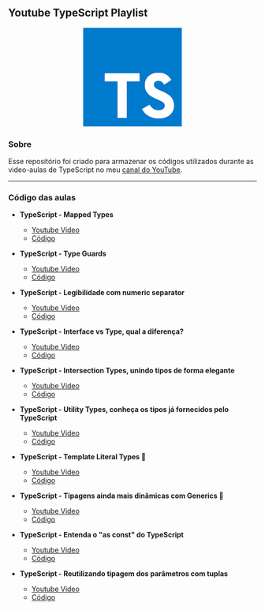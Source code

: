 ## Youtube TypeScript Playlist

<p align="center">
  <img src="typescript.png" />
</p>

### Sobre

Esse repositório foi criado para armazenar os códigos utilizados durante as video-aulas de TypeScript no meu [canal do YouTube](https://www.youtube.com/channel/UCsxY6tVQED5YBALHpHLuXQw).

---

### Código das aulas

- **TypeScript - Mapped Types**

  - [Youtube Video](https://www.youtube.com/watch?v=l2a7xc7t1ko)
  - [Código](/videos/1-mapped-types.md)

- **TypeScript - Type Guards**

  - [Youtube Video](https://www.youtube.com/watch?v=QK_45Wf9tmI)
  - [Código](/videos/2-type-guards.md)

- **TypeScript - Legibilidade com numeric separator**

  - [Youtube Video](https://www.youtube.com/watch?v=wJASN8vfNNo)
  - [Código](/videos/3-numeric-separator.md)

- **TypeScript - Interface vs Type, qual a diferença?**

  - [Youtube Video](https://youtu.be/s9qgTlpYDuA)
  - [Código](/videos/4-interface-vs-type.md)

- **TypeScript - Intersection Types, unindo tipos de forma elegante**

  - [Youtube Video](https://youtu.be/yyOJbrlo0X8)
  - [Código](/videos/5-intersection-types.md)

- **TypeScript - Utility Types, conheça os tipos já fornecidos pelo TypeScript**
  - [Youtube Video](https://youtu.be/7LEMi8KWlWA)
  - [Código](/videos/6-utility-types.md)

- **TypeScript - Template Literal Types 🤯**
  - [Youtube Video](https://youtu.be/MfGr76ysLYY)
  - [Código](/videos/7-template-literal-types.md)

- **TypeScript - Tipagens ainda mais dinâmicas com Generics 🤯**
  - [Youtube Video](https://youtu.be/pXWCIMtwW6I)
  - [Código](/videos/8-generics.md)

- **TypeScript - Entenda o "as const" do TypeScript**
  - [Youtube Video](https://youtu.be/HBc_fZ25MoQ)
  - [Código](/videos/9-const-assertion.md)

- **TypeScript - Reutilizando tipagem dos parâmetros com tuplas**
  - [Youtube Video](https://youtu.be/eZnGtLStgJ8)
  - [Código](/videos/10-tuple-as-rest-parameters.md)
